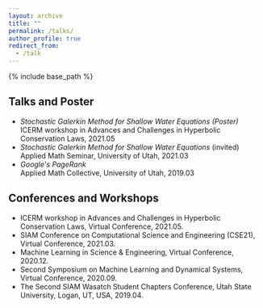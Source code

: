 ```yaml
---
layout: archive
title: ""
permalink: /talks/
author_profile: true
redirect_from:
  - /talk
---
```


{% include base_path %}

## Talks and Poster
* *Stochastic Galerkin Method for Shallow Water Equations (Poster)*<br/>
  ICERM workshop in Advances and Challenges in Hyperbolic Conservation Laws, 2021.05
* *Stochastic Galerkin Method for Shallow Water Equations* (invited)<br/>
  Applied Math Seminar, University of Utah, 2021.03
* *Google's PageRank*  
  Applied Math Collective, University of Utah, 2019.03

## Conferences and Workshops
* ICERM workshop in Advances and Challenges in Hyperbolic Conservation Laws, Virtual Conference, 2021.05.
* SIAM Conference on Computational Science and Engineering (CSE21), Virtual Conference, 2021.03.
* Machine Learning in Science & Engineering, Virtual Conference, 2020.12.
* Second Symposium on Machine Learning and Dynamical Systems, Virtual Conference, 2020.09.
* The Second SIAM Wasatch Student Chapters Conference, Utah State University, Logan, UT, USA, 2019.04.
